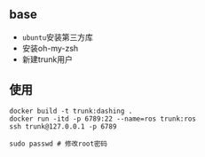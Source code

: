 
## base

- `ubuntu`安装第三方库
- 安装oh-my-zsh
- 新建trunk用户

## 使用

```shell script
docker build -t trunk:dashing .
docker run -itd -p 6789:22 --name=ros trunk:ros
ssh trunk@127.0.0.1 -p 6789
```


```shell script
sudo passwd # 修改root密码 
```
